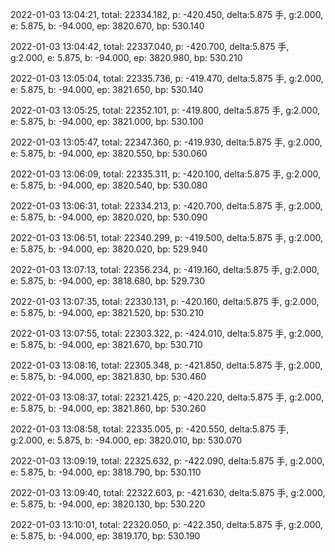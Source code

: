 2022-01-03 13:04:21, total: 22334.182, p: -420.450, delta:5.875 手, g:2.000, e: 5.875, b: -94.000, ep: 3820.670, bp: 530.140

2022-01-03 13:04:42, total: 22337.040, p: -420.700, delta:5.875 手, g:2.000, e: 5.875, b: -94.000, ep: 3820.980, bp: 530.210

2022-01-03 13:05:04, total: 22335.736, p: -419.470, delta:5.875 手, g:2.000, e: 5.875, b: -94.000, ep: 3821.650, bp: 530.140

2022-01-03 13:05:25, total: 22352.101, p: -419.800, delta:5.875 手, g:2.000, e: 5.875, b: -94.000, ep: 3821.000, bp: 530.100

2022-01-03 13:05:47, total: 22347.360, p: -419.930, delta:5.875 手, g:2.000, e: 5.875, b: -94.000, ep: 3820.550, bp: 530.060

2022-01-03 13:06:09, total: 22335.311, p: -420.100, delta:5.875 手, g:2.000, e: 5.875, b: -94.000, ep: 3820.540, bp: 530.080

2022-01-03 13:06:31, total: 22334.213, p: -420.700, delta:5.875 手, g:2.000, e: 5.875, b: -94.000, ep: 3820.020, bp: 530.090

2022-01-03 13:06:51, total: 22340.299, p: -419.500, delta:5.875 手, g:2.000, e: 5.875, b: -94.000, ep: 3820.020, bp: 529.940

2022-01-03 13:07:13, total: 22356.234, p: -419.160, delta:5.875 手, g:2.000, e: 5.875, b: -94.000, ep: 3818.680, bp: 529.730

2022-01-03 13:07:35, total: 22330.131, p: -420.160, delta:5.875 手, g:2.000, e: 5.875, b: -94.000, ep: 3821.520, bp: 530.210

2022-01-03 13:07:55, total: 22303.322, p: -424.010, delta:5.875 手, g:2.000, e: 5.875, b: -94.000, ep: 3821.670, bp: 530.710

2022-01-03 13:08:16, total: 22305.348, p: -421.850, delta:5.875 手, g:2.000, e: 5.875, b: -94.000, ep: 3821.830, bp: 530.460

2022-01-03 13:08:37, total: 22321.425, p: -420.220, delta:5.875 手, g:2.000, e: 5.875, b: -94.000, ep: 3821.860, bp: 530.260

2022-01-03 13:08:58, total: 22335.005, p: -420.550, delta:5.875 手, g:2.000, e: 5.875, b: -94.000, ep: 3820.010, bp: 530.070

2022-01-03 13:09:19, total: 22325.632, p: -422.090, delta:5.875 手, g:2.000, e: 5.875, b: -94.000, ep: 3818.790, bp: 530.110

2022-01-03 13:09:40, total: 22322.603, p: -421.630, delta:5.875 手, g:2.000, e: 5.875, b: -94.000, ep: 3820.130, bp: 530.220

2022-01-03 13:10:01, total: 22320.050, p: -422.350, delta:5.875 手, g:2.000, e: 5.875, b: -94.000, ep: 3819.170, bp: 530.190